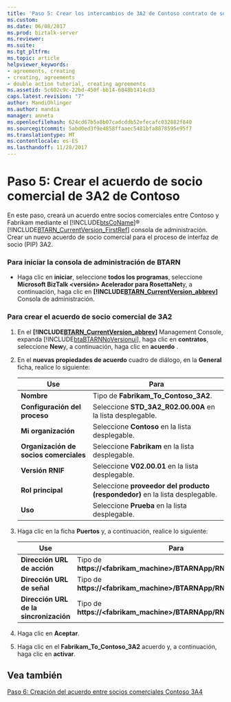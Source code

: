 ```yaml
---
title: 'Paso 5: Crear los intercambios de 3A2 de Contoso contrato de socios | Documentos de Microsoft'
ms.custom: 
ms.date: 06/08/2017
ms.prod: biztalk-server
ms.reviewer: 
ms.suite: 
ms.tgt_pltfrm: 
ms.topic: article
helpviewer_keywords:
- agreements, creating
- creating, agreements
- double action tutorial, creating agreements
ms.assetid: 5c602c9c-22bd-450f-bb14-6848b1414c03
caps.latest.revision: "7"
author: MandiOhlinger
ms.author: mandia
manager: anneta
ms.openlocfilehash: 624cd67b5a8b07cadcddb52efecafc032882f840
ms.sourcegitcommit: 5abd0ed3f9e4858ffaaec5481bfa8878595e95f7
ms.translationtype: MT
ms.contentlocale: es-ES
ms.lasthandoff: 11/28/2017
---
```

# <a name="step-5-creating-the-contoso-3a2-trading-partner-agreement"></a>Paso 5: Crear el acuerdo de socio comercial de 3A2 de Contoso
En este paso, creará un acuerdo entre socios comerciales entre Contoso y Fabrikam mediante el [!INCLUDE[btsCoName](../../includes/btsconame-md.md)]® [!INCLUDE[BTARN_CurrentVersion_FirstRef](../../includes/btarn-currentversion-firstref-md.md)] consola de administración. Crear un nuevo acuerdo de socio comercial para el proceso de interfaz de socio (PIP) 3A2.  
  
### <a name="to-start-the-btarn-management-console"></a>Para iniciar la consola de administración de BTARN  
  
-   Haga clic en **iniciar**, seleccione **todos los programas**, seleccione **Microsoft BizTalk \<versión\> Acelerador para RosettaNet**y, a continuación, haga clic en  **[!INCLUDE[BTARN_CurrentVersion_abbrev](../../includes/btarn-currentversion-abbrev-md.md)]**  Consola de administración.  
  
### <a name="to-create-the-3a2-trading-partner-agreement"></a>Para crear el acuerdo de socio comercial de 3A2  
  
1.  En el  **[!INCLUDE[BTARN_CurrentVersion_abbrev](../../includes/btarn-currentversion-abbrev-md.md)]**  Management Console, expanda [!INCLUDE[btaBTARNNoVersionui](../../includes/btabtarnnoversionui-md.md)], haga clic en **contratos**, seleccione **New**y, a continuación, haga clic en **acuerdo** .  
  
2.  En el **nuevas propiedades de acuerdo** cuadro de diálogo, en la **General** ficha, realice lo siguiente:  
  
    |Use|Para|  
    |--------------|----------------|  
    |**Nombre**|Tipo de **Fabrikam_To_Contoso_3A2**.|  
    |**Configuración del proceso**|Seleccione **STD_3A2_R02.00.00A** en la lista desplegable.|  
    |**Mi organización**|Seleccione **Contoso** en la lista desplegable.|  
    |**Organización de socios comerciales**|Seleccione **Fabrikam** en la lista desplegable.|  
    |**Versión RNIF**|Seleccione **V02.00.01** en la lista desplegable.|  
    |**Rol principal**|Seleccione **proveedor del producto (respondedor)** en la lista desplegable.|  
    |**Uso**|Seleccione **Prueba** en la lista desplegable.|  
  
3.  Haga clic en la ficha **Puertos** y, a continuación, realice lo siguiente:  
  
    |Use|Para|  
    |--------------|----------------|  
    |**Dirección URL de acción**|Tipo de **https://<fabrikam_machine>/BTARNApp/RNIFReceive.aspx**|  
    |**Dirección URL de señal**|Tipo de **https://<fabrikam_machine>/BTARNApp/RNIFReceive.aspx**|  
    |**Dirección URL de la sincronización**|Tipo de **https://<fabrikam_machine>/BTARNApp/RNIFReceive.aspx**|  
  
4.  Haga clic en **Aceptar**.  
  
5.  Haga clic en el **Fabrikam_To_Contoso_3A2** acuerdo y, a continuación, haga clic en **activar**.  
  
## <a name="see-also"></a>Vea también  
 [Paso 6: Creación del acuerdo entre socios comerciales Contoso 3A4](../../adapters-and-accelerators/accelerator-rosettanet/step-6-creating-the-contoso-3a4-trading-partner-agreement.md)